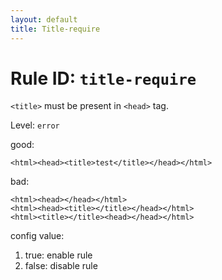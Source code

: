 ```yaml
---
layout: default
title: Title-require
---
```

# Rule ID: `title-require`

`<title>` must be present in `<head>` tag.

Level: `error`

good:

    <html><head><title>test</title></head></html>

bad:

    <html><head></head></html>
    <html><head><title></title></head></html>
    <html><title></title><head></head></html>

config value:

1. true: enable rule
2. false: disable rule